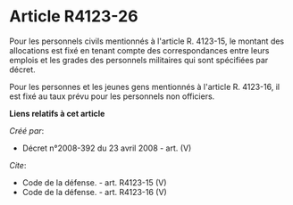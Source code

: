 # Article R4123-26

Pour les personnels civils mentionnés à l'article R. 4123-15, le montant des allocations est fixé en tenant compte des
correspondances entre leurs emplois et les grades des personnels militaires qui sont spécifiées par décret. 

Pour les personnes et les jeunes gens mentionnés à l'article R. 4123-16, il est fixé au taux prévu pour les personnels non
officiers.

**Liens relatifs à cet article**

_Créé par_:

  - Décret n°2008-392 du 23 avril 2008 - art. (V)

_Cite_:

  - Code de la défense. - art. R4123-15 (V)
  - Code de la défense. - art. R4123-16 (V)
